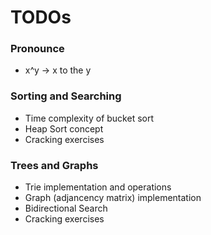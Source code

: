 # TODOs

### Pronounce
* x^y -> x to the y

### Sorting and Searching
* Time complexity of bucket sort
* Heap Sort concept
* Cracking exercises

### Trees and Graphs
* Trie implementation and operations
* Graph (adjancency matrix) implementation
* Bidirectional Search
* Cracking exercises
